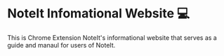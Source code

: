 # NoteIt Infomational Website 💻

This is Chrome Extension NoteIt's informational website that serves as a guide and manaul for users of NoteIt.


